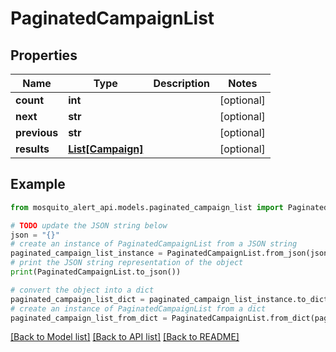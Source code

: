 # PaginatedCampaignList


## Properties

Name | Type | Description | Notes
------------ | ------------- | ------------- | -------------
**count** | **int** |  | [optional] 
**next** | **str** |  | [optional] 
**previous** | **str** |  | [optional] 
**results** | [**List[Campaign]**](Campaign.md) |  | [optional] 

## Example

```python
from mosquito_alert_api.models.paginated_campaign_list import PaginatedCampaignList

# TODO update the JSON string below
json = "{}"
# create an instance of PaginatedCampaignList from a JSON string
paginated_campaign_list_instance = PaginatedCampaignList.from_json(json)
# print the JSON string representation of the object
print(PaginatedCampaignList.to_json())

# convert the object into a dict
paginated_campaign_list_dict = paginated_campaign_list_instance.to_dict()
# create an instance of PaginatedCampaignList from a dict
paginated_campaign_list_from_dict = PaginatedCampaignList.from_dict(paginated_campaign_list_dict)
```
[[Back to Model list]](../README.md#documentation-for-models) [[Back to API list]](../README.md#documentation-for-api-endpoints) [[Back to README]](../README.md)



